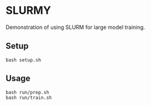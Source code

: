 # SLURMY
Demonstration of using SLURM for large model training.

## Setup

```
bash setup.sh
```

## Usage

```
bash run/prep.sh
bash run/train.sh
``````
